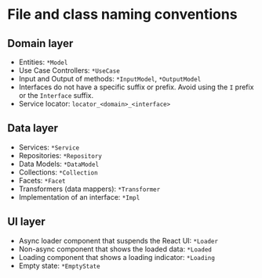 # File and class naming conventions

## Domain layer

- Entities: `*Model`
- Use Case Controllers: `*UseCase`
- Input and Output of methods: `*InputModel`, `*OutputModel`
- Interfaces do not have a specific suffix or prefix. Avoid using the `I` prefix or the `Interface` suffix.
- Service locator: `locator_<domain>_<interface>`

## Data layer

- Services: `*Service`
- Repositories: `*Repository`
- Data Models: `*DataModel`
- Collections: `*Collection`
- Facets: `*Facet`
- Transformers (data mappers): `*Transformer`
- Implementation of an interface: `*Impl`

## UI layer

- Async loader component that suspends the React UI: `*Loader`
- Non-async component that shows the loaded data: `*Loaded`
- Loading component that shows a loading indicator: `*Loading`
- Empty state: `*EmptyState`
